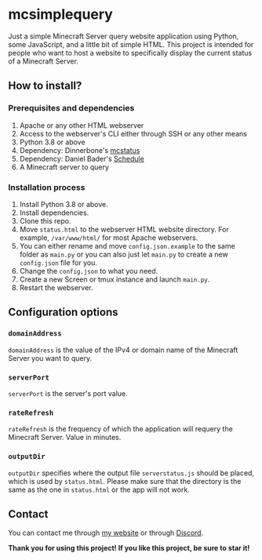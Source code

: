 # mcsimplequery
Just a simple Minecraft Server query website application using Python, some JavaScript, and a little bit of simple HTML. This project is intended for people who want to host a website to specifically display the current status of a Minecraft Server.

## How to install?
### Prerequisites and dependencies
1. Apache or any other HTML webserver
2. Access to the webserver's CLI either through SSH or any other means
3. Python 3.8 or above
4. Dependency: Dinnerbone's [mcstatus](https://github.com/dinnerbone/mcstatus)
5. Dependency: Daniel Bader's [Schedule](https://github.com/dbader/schedule)
6. A Minecraft server to query

### Installation process
1. Install Python 3.8 or above.
2. Install dependencies.
3. Clone this repo.
4. Move `status.html` to the webserver HTML website directory. For example, `/var/www/html/` for most Apache webservers.
5. You can either rename and move `config.json.example` to the same folder as `main.py` or you can also just let `main.py` to create a new `config.json` file for you.
6. Change the `config.json` to what you need.
7. Create a new Screen or tmux instance and launch `main.py`.
8. Restart the webserver.

## Configuration options
### `domainAddress`
`domainAddress` is the value of the IPv4 or domain name of the Minecraft Server you want to query.

### `serverPort`
`serverPort` is the server's port value.

### `rateRefresh`
`rateRefresh` is the frequency of which the application will requery the Minecraft Server. Value in minutes.

### `outputDir`
  `outputDir` specifies where the output file `serverstatus.js` should be placed, which is used by `status.html`. Please make sure that the directory is the same as the one in `status.html` or the app will not work.

## Contact
You can contact me through [my website](https://www.alzhahir.com/contact) or through [Discord](https://discord.gg/wm6V3cT).

**Thank you for using this project! If you like this project, be sure to star it!**
